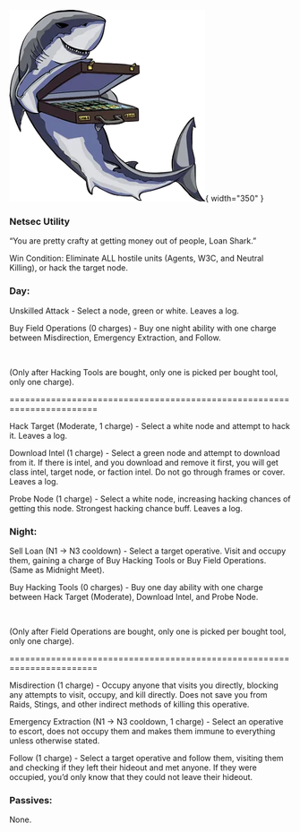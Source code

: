 ![loanshark.png](Images/loanshark.png){ width="350" }

### **Netsec Utility**

“You are pretty crafty at getting money out of people, Loan Shark.”

Win Condition: Eliminate ALL hostile units (Agents, W3C, and Neutral Killing), or hack the target node.

### **Day:**

Unskilled Attack - Select a node, green or white. Leaves a log.

Buy Field Operations (0 charges) - Buy one night ability with one charge between Misdirection, Emergency Extraction, and Follow.

<br>

(Only after Hacking Tools are bought, only one is picked per bought tool, only one charge).

=======================================================================

Hack Target (Moderate, 1 charge) - Select a white node and attempt to hack it. Leaves a log.

Download Intel (1 charge) - Select a green node and attempt to download from it. If there is intel, and you download and remove it first, you will get class intel, target node, or faction intel. Do not go through frames or cover. Leaves a log.

Probe Node (1 charge) - Select a white node, increasing hacking chances of getting this node. Strongest hacking chance buff. Leaves a log.

### **Night:**

Sell Loan (N1 -> N3 cooldown) - Select a target operative. Visit and occupy them, gaining a charge of Buy Hacking Tools or Buy Field Operations. (Same as Midnight Meet).

Buy Hacking Tools (0 charges) - Buy one day ability with one charge between Hack Target (Moderate), Download Intel, and Probe Node.

<br>

(Only after Field Operations are bought, only one is picked per bought tool, only one charge).

=======================================================================

Misdirection (1 charge) - Occupy anyone that visits you directly, blocking any attempts to visit, occupy, and kill directly. Does not save you from Raids, Stings, and other indirect methods of killing this operative.

Emergency Extraction (N1 -> N3 cooldown, 1 charge) - Select an operative to escort, does not occupy them and makes them immune to everything unless otherwise stated.

Follow (1 charge) - Select a target operative and follow them, visiting them and checking if they left their hideout and met anyone. If they were occupied, you’d only know that they could not leave their hideout.

### **Passives:**

None.